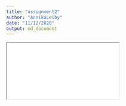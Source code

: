 ```yaml
---
title: "assignment2"
author: "AnnikaLeiby"
date: "11/12/2020"
output: md_document
---
```



<iframe src="assignment2map/index.html"></iframe>


